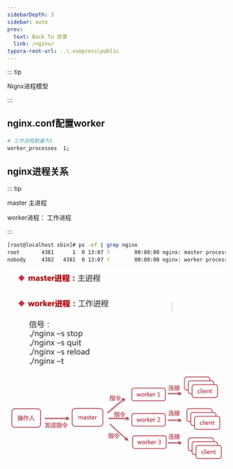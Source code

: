 ```yaml
---
sidebarDepth: 3
sidebar: auto
prev:
  text: Back To 目录
  link: /nginx/
typora-root-url: ..\.vuepress\public
---
```




::: tip

Nignx进程模型

:::



## nginx.conf配置worker

```sh
# 工作进程数量为1
worker_processes  1;
```



## nginx进程关系

::: tip

master 主进程

worker进程： 工作进程

:::

```sh
[root@localhost sbin]# ps -ef | grep nginx
root       4381      1  0 13:07 ?        00:00:00 nginx: master process ./nginx
nobody     4382   4381  0 13:07 ?        00:00:00 nginx: worker process
```



![](/images/nginx/image-20210313124312653.png)



![](/images/nginx/image-20210313124336249.png)

